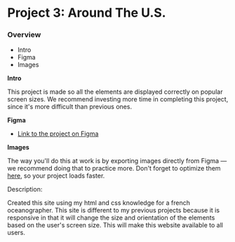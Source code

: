 # Project 3: Around The U.S.

### Overview

- Intro
- Figma
- Images

**Intro**

This project is made so all the elements are displayed correctly on popular screen sizes. We recommend investing more time in completing this project, since it's more difficult than previous ones.

**Figma**

- [Link to the project on Figma](https://cjchrisjcooper.github.io/se_project_aroundtheus/)

**Images**

The way you'll do this at work is by exporting images directly from Figma — we recommend doing that to practice more. Don't forget to optimize them [here](https://tinypng.com/), so your project loads faster.

Description:

Created this site using my html and css knowledge for a french oceanographer. This site is different to my previous projects because it is
responsive in that it will change the size and orientation of the elements based on the user's screen size. This will make this website available to all users.
